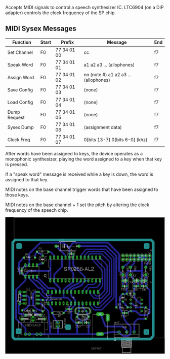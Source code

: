 Accepts MIDI signals to control a speech synthesizer IC. LTC6904 (on a DIP adapter) controls the clock frequency of the SP chip.

## MIDI Sysex Messages

Function   | Start | Prefix       | Message | End
-----------|-------|--------------|---------|-------
Set Channel| F0    | 77 34 01 00  | cc | f7
Speak Word | F0    | 77 34 01 01  | a1 a2 a3 ... (allophones) | f7
Assign Word| F0    | 77 34 01 02  | nn (note #) a1 a2 a3 ... (allophones) | f7
Save Config| F0    | 77 34 01 03  | (none) | f7
Load Config| F0    | 77 34 01 04  | (none) | f7
Dump Request| F0    | 77 34 01 05  | (none) | f7
Sysex Dump | F0    | 77 34 01 06  | (assignment data) | f7
Clock Freq | F0    | 77 34 01 07  | 0\[bits 13-7\] 0\[bits 6-0\] (khz) | f7

After words have been assigned to keys, the device operates as a monophonic synthesizer, playing the word assigned to a key when that key is pressed.

If a "speak word" message is received while a key is down, the word is assigned to that key.

MIDI notes on the base channel trigger words that have been assigned to those keys.

MIDI notes on the base channel + 1 set the pitch by altering the clock frequency of the speech chip.

![midi sp0256-al2 layout](atmega_midi_sp0256-al2.png)

